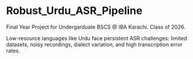 # Robust_Urdu_ASR_Pipeline
Final Year Project for Undergarduate BSCS @ IBA Karachi. Class of 2026.

Low-resource languages like Urdu face persistent ASR challenges: limited datasets, noisy recordings, dialect variation, and high transcription error rates.


